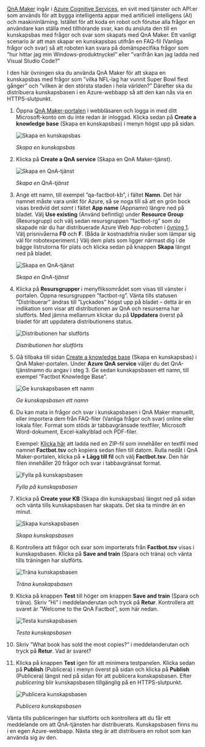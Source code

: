 [QnA Maker](https://www.qnamaker.ai/) ingår i [Azure Cognitive Services](https://www.microsoft.com/cognitive-services/), en svit med tjänster och API:er som används för att bygga intelligenta appar med artificiell intelligens (AI) och maskininlärning. Istället för att koda en robot och förutse alla frågor en användare kan ställa med tillhörande svar, kan du ansluta den till en kunskapsbas med frågor och svar som skapats med QnA Maker. Ett vanligt scenario är att man skapar en kunskapsbas utifrån en FAQ-fil (Vanliga frågor och svar) så att roboten kan svara på domänspecifika frågor som ”hur hittar jag min Windows-produktnyckel” eller ”varifrån kan jag ladda ned Visual Studio Code?”

I den här övningen ska du använda QnA Maker för att skapa en kunskapsbas med frågor som ”vilka NFL-lag har vunnit Super Bowl flest gånger” och ”vilken är den största staden i hela världen?” Därefter ska du distribuera kunskapsbasen i en Azure-webbapp så att den kan nås via en HTTPS-slutpunkt.

1. Öppna [QnA Maker-portalen](https://www.qnamaker.ai/) i webbläsaren och logga in med ditt Microsoft-konto om du inte redan är inloggad. Klicka sedan på **Create a knowledge base** (Skapa en kunskapsbas) i menyn högst upp på sidan.
 
    ![Skapa en kunskapsbas](../images/qna-new-kb.png)

    _Skapa en kunskapsbas_

1. Klicka på **Create a QnA service** (Skapa en QnA Maker-tjänst).

    ![Skapa en QnA-tjänst](../images/create-kb-1.png)

    _Skapa en QnA-tjänst_

1. Ange ett namn, till exempel ”qa-factbot-kb”, i fältet **Namn**. Det här namnet måste vara unikt för Azure, så se noga till så att en grön bock visas bredvid det *samt* i fältet **App name** (Appnamn) längre ned på bladet. Välj **Use existing** (Använd befintlig) under **Resource Group** (Resursgrupp) och välj sedan resursgruppen ”factbot-rg” som du skapade när du har distribuerade Azure Web App-roboten i [övning 1](#Exercise1). Välj prisnivåerna **F0** och **F**. (Båda är kostnadsfria nivåer som lämpar sig väl för robotexperiment.) Välj dem plats som ligger närmast dig i de bägge listrutorna för plats och klicka sedan på knappen **Skapa** längst ned på bladet.

    ![Skapa en QnA-tjänst](../images/new-qna-maker-service.png)

    _Skapa en QnA-tjänst_

1. Klicka på **Resursgrupper** i menyfliksområdet som visas till vänster i portalen. Öppna resursgruppen ”factbot-rg”. Vänta tills statusen ”Distribuerar” ändras till ”Lyckades” högst upp på bladet – detta är en indikation som visar att distributionen av QnA och resurserna har slutförts. Med jämna mellanrum klickar du på **Uppdatera** överst på bladet för att uppdatera distributionens status.

    ![Distributionen har slutförts](../images/resource-group-master-2.png)

    _Distributionen har slutförts_

1. Gå tillbaka till sidan [Create a knowledge base](https://www.qnamaker.ai/Create) (Skapa en kunskapsbas) i QnA Maker-portalen. Under **Azure QnA service** väljer du det QnA-tjänstnamn du angav i steg 3. Ge sedan kunskapsbasen ett namn, till exempel ”Factbot Knowledge Base”.

    ![Ge kunskapsbasen ett namn](../images/create-kb-2-3.png)

    _Ge kunskapsbasen ett namn_

1. Du kan mata in frågor och svar i kunskapsbasen i QnA Maker manuellt, eller importera dem från FAQ-filer (Vanliga frågor och svar) online eller lokala filer. Format som stöds är tabbavgränsade textfiler, Microsoft Word-dokument, Excel-kalkylblad och PDF-filer.

    Exempel: [Klicka här](https://topcs.blob.core.windows.net/public/bots-resources.zip) att ladda ned en ZIP-fil som innehåller en textfil med namnet **Factbot.tsv** och kopiera sedan filen till datorn. Rulla nedåt i QnA Maker-portalen, klicka på **+ Lägg till fil** och välj **Factbot.tsv**. Den här filen innehåller 20 frågor och svar i tabbavgränsat format.

    ![Fylla på kunskapsbasen](../images/create-kb-4.png)

    _Fylla på kunskapsbasen_

1. Klicka på **Create your KB** (Skapa din kunskapsbas) längst ned på sidan och vänta tills kunskapsbasen har skapats. Det ska ta mindre än en minut.

    ![Skapa kunskapsbasen](../images/create-kb-5.png)

    _Skapa kunskapsbasen_

1. Kontrollera att frågor och svar som importerats från **Factbot.tsv** visas i kunskapsbasen. Klicka på **Save and train** (Spara och träna) och vänta tills träningen har slutförts.

    ![Träna kunskapsbasen](../images/save-and-train.png)

    _Träna kunskapsbasen_

1. Klicka på knappen **Test** till höger om knappen **Save and train** (Spara och träna). Skriv ”Hi” i meddelanderutan och tryck på **Retur**. Kontrollera att svaret är ”Welcome to the QnA Factbot”, som här nedan.

    ![Testa kunskapsbasen](../images/test-kb.png)

    _Testa kunskapsbasen_

1. Skriv ”What book has sold the most copies?” i meddelanderutan och tryck på **Retur**. Vad är svaret?

1. Klicka på knappen **Test** igen för att minimera testpanelen. Klicka sedan på **Publish** (Publicera) i menyn överst på sidan och klicka på **Publish** (Publicera) längst ned på sidan för att publicera kunskapsbasen. Efter *publicering* blir kunskapsbasen tillgänglig på en HTTPS-slutpunkt.

    ![Publicera kunskapsbasen](../images/publish-kb.png)

    _Publicera kunskapsbasen_ 

Vänta tills publiceringen har slutförts och kontrollera att du får ett meddelande om att QnA-tjänsten har distribuerats. Kunskapsbasen finns nu i en egen Azure-webbapp. Nästa steg är att distribuera en robot som kan använda sig av den.